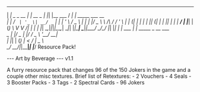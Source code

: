  _____           _          _   _             ____ _                     
|  ___|_ _ _ __ | |_ __ _  | |_| |__   ___   / ___| | _____      ___ __  
| |_ / _` | '_ \| __/ _` | | __| '_ \ / _ \ | |   | |/ _ \ \ /\ / / '_ \ 
|  _| (_| | | | | || (_| | | |_| | | |  __/ | |___| | (_) \ V  V /| | | |
|_|  \__,_|_|_|_|\__\__,_|  \__|_| |_|\___|  \____|_|\___/ \_/\_/ |_| |_|
    | | ___ | | _____ _ __ ___                                           
 _  | |/ _ \| |/ / _ \ '__/ __|                                          
| |_| | (_) |   <  __/ |  \__ \                                          
 \___/ \___/|_|\_\___|_|  |___/  Resource Pack!
 
--- Art by Beverage --- v1.1

A furry resource pack that changes 96 of the 150 Jokers in the game and a couple other misc textures.
Brief list of Retextures:
	- 2 Vouchers
	- 4 Seals
	- 3 Booster Packs
	- 3 Tags
	- 2 Spectral Cards
	- 96 Jokers
	
